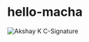 # hello-macha
![Akshay K C-Signature](https://user-images.githubusercontent.com/92025005/143024133-6ed86a23-3b4b-499e-9705-a7538c3a5bd0.png)

